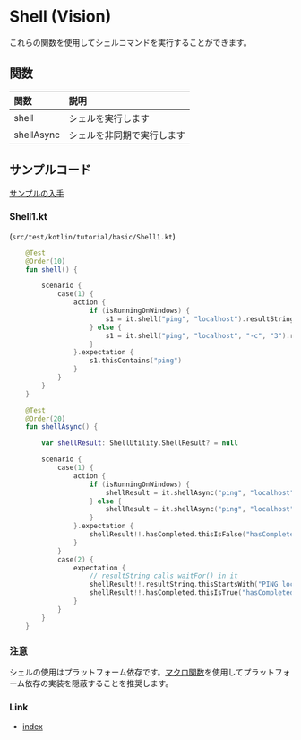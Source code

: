 # Shell (Vision)

これらの関数を使用してシェルコマンドを実行することができます。

## 関数

| 関数         | 説明            |
|:-----------|:--------------|
| shell      | シェルを実行します     |
| shellAsync | シェルを非同期で実行します |

## サンプルコード

[サンプルの入手](../../../getting_samples_ja.md)

### Shell1.kt

(`src/test/kotlin/tutorial/basic/Shell1.kt`)

```kotlin
    @Test
    @Order(10)
    fun shell() {

        scenario {
            case(1) {
                action {
                    if (isRunningOnWindows) {
                        s1 = it.shell("ping", "localhost").resultString
                    } else {
                        s1 = it.shell("ping", "localhost", "-c", "3").resultString
                    }
                }.expectation {
                    s1.thisContains("ping")
                }
            }
        }
    }

    @Test
    @Order(20)
    fun shellAsync() {

        var shellResult: ShellUtility.ShellResult? = null

        scenario {
            case(1) {
                action {
                    if (isRunningOnWindows) {
                        shellResult = it.shellAsync("ping", "localhost")
                    } else {
                        shellResult = it.shellAsync("ping", "localhost", "-c", "3")
                    }
                }.expectation {
                    shellResult!!.hasCompleted.thisIsFalse("hasCompleted=false")
                }
            }
            case(2) {
                expectation {
                    // resultString calls waitFor() in it
                    shellResult!!.resultString.thisStartsWith("PING localhost (127.0.0.1)")
                    shellResult!!.hasCompleted.thisIsTrue("hasCompleted=true")
                }
            }
        }
    }
```

### 注意

シェルの使用はプラットフォーム依存です。[マクロ関数](../../routine_work/macro_ja.md)を使用してプラットフォーム依存の実装を隠蔽することを推奨します。

### Link

- [index](../../../../index_ja.md)
